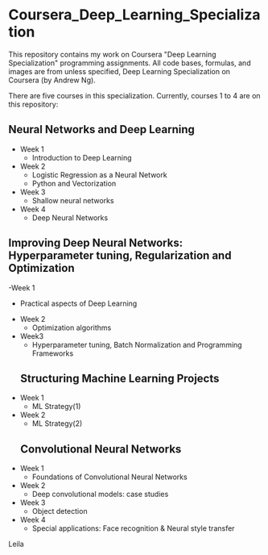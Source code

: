 # Coursera_Deep_Learning_Specialization

This repository contains my work on Coursera "Deep Learning Specialization" programming assignments. All code bases, formulas, and images are from unless specified, Deep Learning Specialization on Coursera (by Andrew Ng).

There are five courses in this specialization. Currently, courses 1 to 4 are on this repository:

## Neural Networks and Deep Learning
- Week 1
  * Introduction to Deep Learning
- Week 2
  * Logistic Regression as a Neural Network
  * Python and Vectorization
- Week 3
  * Shallow neural networks
- Week 4
  * Deep Neural Networks
## Improving Deep Neural Networks: Hyperparameter tuning, Regularization and Optimization
-Week 1
  * Practical aspects of Deep Learning
- Week 2
  * Optimization algorithms
- Week3
  * Hyperparameter tuning, Batch Normalization and Programming Frameworks
  ## Structuring Machine Learning Projects
- Week 1
  * ML Strategy(1)
- Week 2
   * ML Strategy(2)
   ## Convolutional Neural Networks
- Week 1
   * Foundations of Convolutional Neural Networks
- Week 2
   * Deep convolutional models: case studies
- Week 3
   * Object detection
- Week 4
   * Special applications: Face recognition & Neural style transfer
  
   

   
Leila
